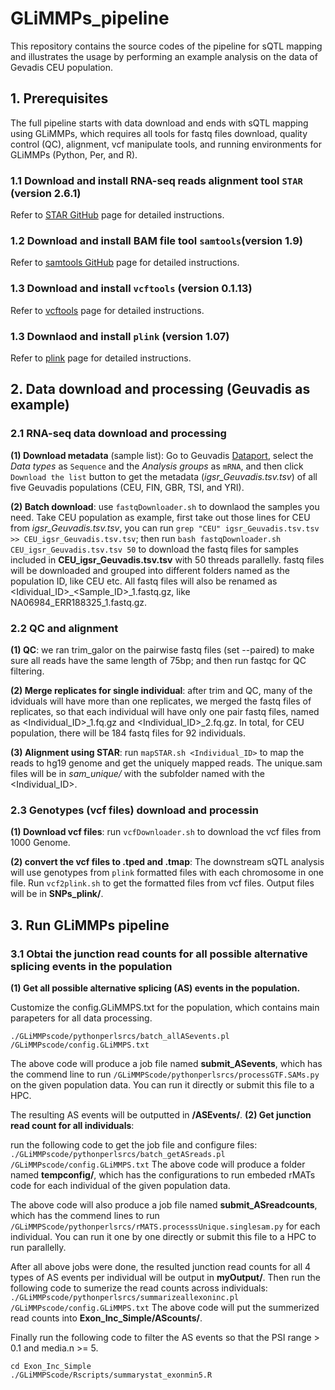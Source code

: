# GLiMMPs_pipeline
This repository contains the source codes of the pipeline for sQTL mapping and illustrates the usage by performing an example analysis on the data of Gevadis CEU population.
## 1. Prerequisites
The full pipeline starts with data download and ends with sQTL mapping using GLiMMPs, which requires all tools for fastq files download, quality control (QC), alignment, vcf manipulate tools, and running environments for GLiMMPs (Python, Per, and R).
### 1.1 Download and install RNA-seq reads alignment tool `STAR` (version 2.6.1)
Refer to [STAR GitHub](https://github.com/alexdobin/STAR) page for detailed instructions.
### 1.2 Download and install BAM file tool `samtools`(version 1.9)
Refer to [samtools GitHub](https://github.com/samtools/samtools) page for detailed instructions.
### 1.3 Download and install `vcftools` (version 0.1.13)
Refer to [vcftools](https://vcftools.github.io/examples.html) page for detailed instructions.
### 1.3 Downlaod and install `plink` (version 1.07)
Refer to [plink](http://zzz.bwh.harvard.edu/plink/download.shtml) page for detailed instructions.
## 2. Data download and processing (Geuvadis as example)
### 2.1 RNA-seq data download and processing
**(1) Download metadata** (sample list): Go to Geuvadis [Dataport](http://www.internationalgenome.org/data-portal/data-collection/geuvadis), select the *Data types* as `Sequence` and the *Analysis groups* as `mRNA`, and then click `Download the list` button to get the metadata (*igsr_Geuvadis.tsv.tsv*) of all five Geuvadis populations (CEU, FIN, GBR, TSI, and YRI).

**(2) Batch download**: use `fastqDownloader.sh` to downlaod the samples you need. Take CEU population as example, first take out those lines for CEU from *igsr_Geuvadis.tsv.tsv*, you can run `grep "CEU" igsr_Geuvadis.tsv.tsv >> CEU_igsr_Geuvadis.tsv.tsv`; then run `bash fastqDownloader.sh CEU_igsr_Geuvadis.tsv.tsv 50` to download the fastq files for samples included in **CEU_igsr_Geuvadis.tsv.tsv** with 50 threads parallelly.
fastq files will be downloaded and grouped into different folders named as the population ID, like CEU etc. All fastq files will also be renamed as <Idividual_ID>\_<Sample_ID>\_1.fastq.gz, like NA06984_ERR188325_1.fastq.gz.
### 2.2 QC and alignment
**(1) QC**: we ran trim_galor on the pairwise fastq files (set --paired) to make sure all reads have the same length of 75bp; and then run fastqc for QC filtering.

**(2) Merge replicates for single individual**: after trim and QC, many of the idviduals will have more than one replicates, we merged the fastq files of replicates, so that each individual will have only one pair fastq files, named as <Individual_ID>\_1.fq.gz and <Individual_ID>\_2.fq.gz. In total, for CEU population, there will be 184 fastq files for 92 individuals.

**(3) Alignment using STAR**: run `mapSTAR.sh <Individual_ID>` to map the reads to hg19 genome and get the uniquely mapped reads. The unique.sam files will be in *sam_unique/* with the subfolder named with the <Individual_ID>.
### 2.3 Genotypes (vcf files) download and processin
**(1) Download vcf files**: run `vcfDownloader.sh` to download the vcf files from 1000 Genome.

**(2) convert the vcf files to .tped and .tmap**: The downstream sQTL analysis will use genotypes from `plink` formatted files with each chromosome in one file. Run `vcf2plink.sh` to get the formatted files from vcf files. Output files will be in **SNPs_plink/**.
## 3. Run GLiMMPs pipeline
### 3.1 Obtai the junction read counts for all possible alternative splicing events in the population
**(1) Get all possible alternative splicing (AS) events in the population.**

Customize the config.GLiMMPS.txt for the population, which contains main parapeters for all data processing.

  ```./GLiMMPscode/pythonperlsrcs/batch_allASevents.pl /GLiMMPscode/config.GLiMMPS.txt```

The above code will produce a job file named **submit_ASevents**, which has the commend line to run `/GLiMMPScode/pythonperlsrcs/processGTF.SAMs.py` on the given population data. You can run it directly or submit this file to a HPC.

The resulting AS events will be outputted in **/ASEvents/**.
**(2) Get junction read count for all individuals**: 

run the following code to get the job file and configure files:
```./GLiMMPscode/pythonperlsrcs/batch_getASreads.pl /GLiMMPscode/config.GLiMMPS.txt```
The above code will produce a folder named **tempconfig/**, which has the configurations to run embeded rMATs code for each individual of the given population data. 

The above code will also produce a job file named **submit_ASreadcounts**, which has the commend lines to run `/GLiMMPScode/pythonperlsrcs/rMATS.processsUnique.singlesam.py` for each individual. You can run it one by one directly or submit this file to a HPC to run parallelly.

After all above jobs were done, the resulted junction read counts for all 4 types of AS events per individual will be output in **myOutput/**. Then run the following code to sumerize the read counts across individuals:
```./GLiMMPscode/pythonperlsrcs/summarizeallexoninc.pl /GLiMMPscode/config.GLiMMPS.txt```
The above code will put the summerized read counts into **Exon_Inc_Simple/AScounts/**. 

Finally run the following code to filter the AS events so that the PSI range > 0.1 and media.n >= 5.
```
cd Exon_Inc_Simple
./GLiMMPScode/Rscripts/summarystat_exonmin5.R
```
